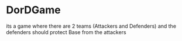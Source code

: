 # DorDGame
its a game where there are 2 teams (Attackers and Defenders) and the defenders should protect Base from the attackers
